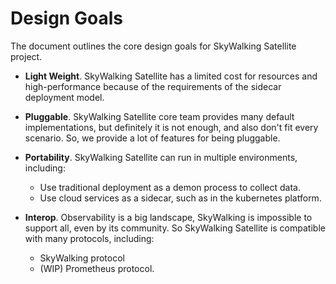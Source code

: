 # Design Goals
The document outlines the core design goals for SkyWalking Satellite project.

- **Light Weight**. SkyWalking Satellite has a limited cost for resources and high-performance because of the requirements of the sidecar deployment model.

- **Pluggable**. SkyWalking Satellite core team provides many default implementations, but definitely it is not enough,
and also don't fit every scenario. So, we provide a lot of features for being pluggable. 

- **Portability**.  SkyWalking Satellite can run in multiple environments, including: 
    - Use traditional deployment as a demon process to collect data.
    - Use cloud services as a sidecar, such as in the kubernetes platform.

- **Interop**.  Observability is a big landscape, SkyWalking is impossible to support all, even by its community. So SkyWalking Satellite is compatible with many protocols, including: 
    - SkyWalking protocol
    - (WIP) Prometheus protocol.
